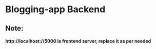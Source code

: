 # Blogging-app Backend

## Note:

#### http://localhost://5000 is frontend server, replace it as per needed
